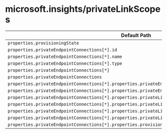 # microsoft.insights/privateLinkScopes

| Default Path | Alias |
|---|---|
| `properties.provisioningState` | `Microsoft.Insights/privateLinkScopes/provisioningState` |
| `properties.privateEndpointConnections[*].id` | `Microsoft.Insights/privateLinkScopes/privateEndpointConnections[*].id` |
| `properties.privateEndpointConnections[*].name` | `Microsoft.Insights/privateLinkScopes/privateEndpointConnections[*].name` |
| `properties.privateEndpointConnections[*].type` | `Microsoft.Insights/privateLinkScopes/privateEndpointConnections[*].type` |
| `properties.privateEndpointConnections[*]` | `Microsoft.Insights/privateLinkScopes/privateEndpointConnections[*]` |
| `properties.privateEndpointConnections` | `Microsoft.Insights/privateLinkScopes/privateEndpointConnections` |
| `properties.privateEndpointConnections[*].properties.privateEndpoint.id` | `Microsoft.Insights/privateLinkScopes/privateEndpointConnections[*].privateEndpoint.id` |
| `properties.privateEndpointConnections[*].properties.privateEndpoint` | `Microsoft.Insights/privateLinkScopes/privateEndpointConnections[*].privateEndpoint` |
| `properties.privateEndpointConnections[*].properties.privateLinkServiceConnectionState.status` | `Microsoft.Insights/privateLinkScopes/privateEndpointConnections[*].privateLinkServiceConnectionState.status` |
| `properties.privateEndpointConnections[*].properties.privateLinkServiceConnectionState.description` | `Microsoft.Insights/privateLinkScopes/privateEndpointConnections[*].privateLinkServiceConnectionState.description` |
| `properties.privateEndpointConnections[*].properties.privateLinkServiceConnectionState.actionsRequired` | `Microsoft.Insights/privateLinkScopes/privateEndpointConnections[*].privateLinkServiceConnectionState.actionsRequired` |
| `properties.privateEndpointConnections[*].properties.privateLinkServiceConnectionState` | `Microsoft.Insights/privateLinkScopes/privateEndpointConnections[*].privateLinkServiceConnectionState` |
| `properties.privateEndpointConnections[*].properties.provisioningState` | `Microsoft.Insights/privateLinkScopes/privateEndpointConnections[*].provisioningState` |


